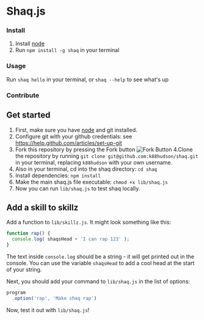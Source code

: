 # Shaq.js

### Install

1. Install [node](http://nodejs.org)
2. Run `npm install -g shaq` in your terminal

### Usage
Run `shaq hello` in your terminal, or `shaq --help` to see what's up

### Contribute

## Get started
1. First, make sure you have [node](http://nodejs.org) and git installed.
2. Configure git with your github credentials: see https://help.github.com/articles/set-up-git
3. Fork this repository by pressing the Fork button ![Fork Button](https://k88hudson-screenshots.s3.amazonaws.com/screen-shots/k88mac@2x_2014-07-15_at_5.34.02_PM.png)
4.Clone the repository by running `git clone git@github.com:k88hudson/shaq.git` in your terminal, replacing `k88hudson` with your own username.
5. Also in your terminal, cd into the shaq directory: `cd shaq` 
6. Install dependencies: `npm install`
7. Make the main shaq.js file executable: `chmod +x lib/shaq.js`
8. Now you can run `lib/shaq.js` to test shaq locally.

## Add a skill to skillz

Add a function to `lib/skillz.js`. It might look something like this:

```js
function rap() {
  console.log( shaqsHead + 'I can rap 123' );
}
```

The text inside `console.log` should be a string - it will get printed out in the console. You can use the variable `shaqsHead` to add a cool head at the start of your string.

Next, you should add your command to `lib/shaq.js` in the list of options:

```js
program
  .option('rap', 'Make shaq rap')
```

Now, test it out with `lib/shaq.js`!
